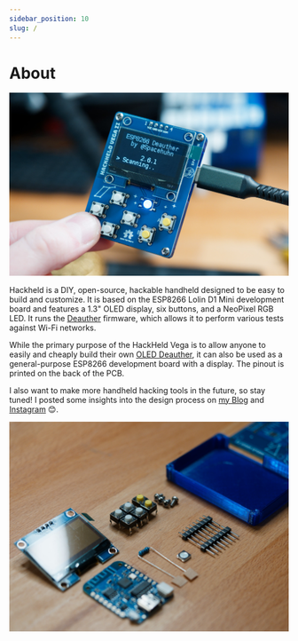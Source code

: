```yaml
---
sidebar_position: 10
slug: /
---
```


# About

![HackHeld Vega](/img/hackheld-deauther-2.jpg)

Hackheld is a DIY, open-source, hackable handheld designed to be easy to build and customize. It is based on the ESP8266 Lolin D1 Mini development board and features a 1.3" OLED display, six buttons, and a NeoPixel RGB LED. It runs the [Deauther](https://deauther.com) firmware, which allows it to perform various tests against Wi-Fi networks.

While the primary purpose of the HackHeld Vega is to allow anyone to easily and cheaply build their own [OLED Deauther](https://deauther.com/docs/usage/display), it can also be used as a general-purpose ESP8266 development board with a display. The pinout is printed on the back of the PCB. 

I also want to make more handheld hacking tools in the future, so stay tuned! I posted some insights into the design process on [my Blog](https://blog.spacehuhn.com/new-hackhelds) and [Instagram](https://www.instagram.com/spacehuhn/) 😊.

![HackHeld Vega Parts](/img/hackheld-parts-2.jpg)